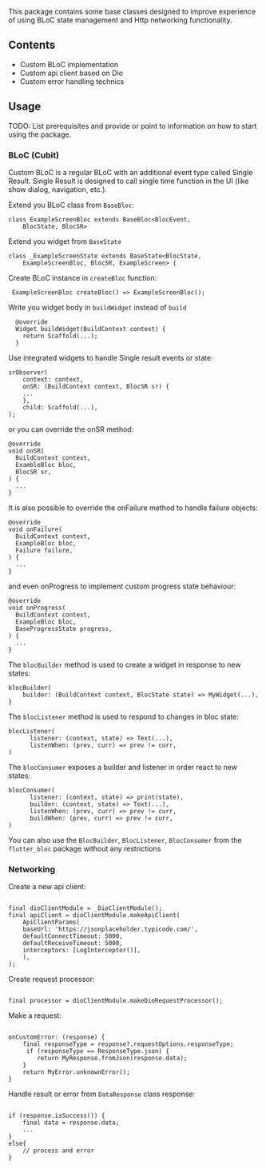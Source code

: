 This package contains some base classes designed to improve experience of using BLoC state
management and Http networking functionality.

## Contents

* Custom BLoC implementation
* Custom api client based on Dio
* Custom error handling technics

## Usage

TODO: List prerequisites and provide or point to information on how to
start using the package.

### BLoC (Cubit)

Custom BLoC is a regular BLoC with an additional event type called Single Result. Single Result is
designed to call single time function in the UI (like show dialog, navigation, etc.).

Extend you BLoC class from `BaseBloc`:

```
class ExampleScreenBloc extends BaseBloc<BlocEvent,
    BlocState, BlocSR>
```

Extend you widget from `BaseState`

```
class _ExampleScreenState extends BaseState<BlocState,
    ExampleScreenBloc, BlocSR, ExampleScreen> {
```

Create BLoC instance in `createBloc` function:

```
 ExampleScreenBloc createBloc() => ExampleScreenBloc();
```

Write you widget body in `buildWidget` instead of `build`

```
  @override
  Widget buildWidget(BuildContext context) {
  	return Scaffold(...);
  }
```

Use integrated widgets to handle Single result events or state:

```
srObserver(
	context: context,
    onSR: (BuildContext context, BlocSR sr) {
    ...
    },
    child: Scaffold(...),
);
```

or you can override the onSR method:

```
@override
void onSR(
  BuildContext context,
  ExambleBloc bloc,
  BlocSR sr,
) {
  ...
}
```

It is also possible to override the onFailure method to handle failure objects:

```
@override
void onFailure(
  BuildContext context,
  ExampleBloc bloc,
  Failure failure,
) {
  ...
}
```

and even onProgress to implement custom progress state behaviour:

```
@override
void onProgress(
  BuildContext context,
  ExampleBloc bloc,
  BaseProgressState progress,
) {
  ...
}
```

The `blocBuilder` method is used to create a widget in response to new states:

```
blocBuilder(
    builder: (BuildContext context, BlocState state) => MyWidget(...),
}
```

The `blocListener` method is used to respond to changes in bloc state:

```
blocListener(
      listener: (context, state) => Text(...),
      listenWhen: (prev, curr) => prev != curr,
)      
```

The `blocConsumer` exposes a builder and listener in order react to new states:

```
blocConsumer(
      listener: (context, state) => print(state),
      builder: (context, state) => Text(...),
      listenWhen: (prev, curr) => prev != curr,
      buildWhen: (prev, curr) => prev != curr,
)
```

You can also use the `BlocBuilder`, `BlocListener`, `BlocConsumer` from the `flutter_bloc` package
without any restrictions

### Networking

Create a new api client:

```

final dioClientModule = _DioClientModule();
final apiClient = dioClientModule.makeApiClient(
    ApiClientParams(
    baseUrl: 'https://jsonplaceholder.typicode.com/',
    defaultConnectTimeout: 5000,
    defaultReceiveTimeout: 5000,
    interceptors: [LogInterceptor()],
    ),
);

```

Create request processor:

```

final processor = dioClientModule.makeDioRequestProcessor();

```

Make a request:

```

onCustomError: (response) {
    final responseType = response?.requestOptions.responseType;
     if (responseType == ResponseType.json) {
        return MyResponse.fromJson(response.data);
    }
    return MyError.unknownError();
}

```

Handle result or error from `DataResponse` class response:

```

if (response.isSuccess()) {
    final data = response.data;
    ...
}
else{
    // process and error
}

``` 


